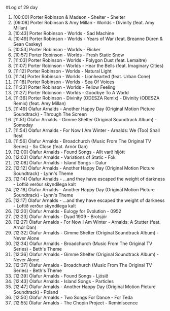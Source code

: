 #Log of 29 day

1. [00:00] Porter Robinson & Madeon - Shelter - Shelter
1. [09:08] Porter Robinson & Amy Millan - Worlds - Divinity (feat. Amy Millan)
1. [10:43] Porter Robinson - Worlds - Sad Machine
1. [10:49] Porter Robinson - Worlds - Years of War (feat. Breanne Düren & Sean Caskey)
1. [10:53] Porter Robinson - Worlds - Flicker
1. [10:57] Porter Robinson - Worlds - Fresh Static Snow
1. [11:03] Porter Robinson - Worlds - Polygon Dust (feat. Lemaitre)
1. [11:07] Porter Robinson - Worlds - Hear the Bells (feat. Imaginary Cities)
1. [11:12] Porter Robinson - Worlds - Natural Light
1. [11:14] Porter Robinson - Worlds - Lionhearted (feat. Urban Cone)
1. [11:18] Porter Robinson - Worlds - Sea Of Voices
1. [11:23] Porter Robinson - Worlds - Fellow Feeling
1. [11:27] Porter Robinson - Worlds - Goodbye To A World
1. [11:36] Porter Robinson - Divinity (ODESZA Remix) - Divinity (ODESZA Remix) (feat. Amy Millan)
1. [11:49] Ólafur Arnalds - Another Happy Day (Original Motion Picture Soundtrack) - Through The Screen
1. [11:51] Ólafur Arnalds - Gimme Shelter (Original Soundtrack Album) - Someday
1. [11:54] Ólafur Arnalds - For Now I Am Winter - Arnalds: We (Too) Shall Rest
1. [11:56] Ólafur Arnalds - Broadchurch (Music From The Original TV Series) - So Close (feat. Arnór Dan)
1. [12:00] Ólafur Arnalds - Found Songs - Allt varð hljótt
1. [12:03] Ólafur Arnalds - Variations of Static - Fok
1. [12:08] Ólafur Arnalds - Island Songs - Dalur
1. [12:12] Ólafur Arnalds - Another Happy Day (Original Motion Picture Soundtrack) - Lynn's Theme
1. [12:14] Ólafur Arnalds - ...and they have escaped the weight of darkness - Loftið verður skyndilega kalt
1. [12:16] Ólafur Arnalds - Another Happy Day (Original Motion Picture Soundtrack) - Lynn's Theme
1. [12:17] Ólafur Arnalds - ...and they have escaped the weight of darkness - Loftið verður skyndilega kalt
1. [12:20] Ólafur Arnalds - Eulogy for Evolution - 0952
1. [12:23] Ólafur Arnalds - Dyad 1909 - Brotsjór
1. [12:27] Ólafur Arnalds - For Now I Am Winter - Arnalds: A Stutter (feat. Arnór Dan)
1. [12:32] Ólafur Arnalds - Gimme Shelter (Original Soundtrack Album) - Never Alone
1. [12:34] Ólafur Arnalds - Broadchurch (Music From The Original TV Series) - Beth's Theme
1. [12:36] Ólafur Arnalds - Gimme Shelter (Original Soundtrack Album) - Never Alone
1. [12:37] Ólafur Arnalds - Broadchurch (Music From The Original TV Series) - Beth's Theme
1. [12:39] Ólafur Arnalds - Found Songs - Ljósið
1. [12:43] Ólafur Arnalds - Island Songs - Particles
1. [12:47] Ólafur Arnalds - Another Happy Day (Original Motion Picture Soundtrack) - Poland
1. [12:50] Ólafur Arnalds - Two Songs For Dance - For Teda
1. [12:55] Ólafur Arnalds - The Chopin Project - Reminiscence
